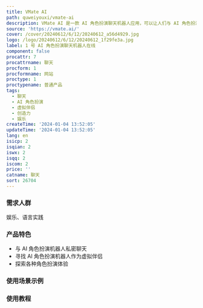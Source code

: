```yaml
---
title: VMate AI
path: quweiyouxi/vmate-ai
description: VMate AI 是一款 AI 角色扮演聊天机器人应用，可以让人们与 AI 角色扮演机器人聊天。轻松找到您想要的角色扮演角色，尽情畅聊。
source: 'https://vmate.ai/'
cover: /cover/20240612/6/12/20240612_a56d4929.jpg
logo: /logo/20240612/6/12/20240612_1f29fe3a.jpg
label: 1 号 AI 角色扮演聊天机器人在线
component: false
procattr: 7
procattrname: 聊天
procform: 1
procformname: 网站
proctype: 1
proctypename: 普通产品
tags:
  - 聊天
  - AI 角色扮演
  - 虚拟伴侣
  - 创造力
  - 娱乐
createTime: '2024-01-04 13:52:05'
updateTime: '2024-01-04 13:52:05'
lang: en
isicp: 2
isqian: 2
iswx: 2
isqq: 2
iscom: 2
price: ''
catname: 聊天
sort: 26704
---
```




### 需求人群
娱乐、语言实践

### 产品特色
- 与 AI 角色扮演机器人私密聊天
- 寻找 AI 角色扮演机器人作为虚拟伴侣
- 探索各种角色扮演体验

### 使用场景示例


### 使用教程


  
